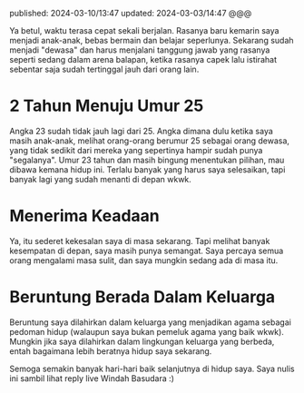 published: 2024-03-10/13:47
updated: 2024-03-03/14:47
@@@

Ya betul, waktu terasa cepat sekali berjalan. 
Rasanya baru kemarin saya menjadi anak-anak, bebas bermain dan belajar seperlunya. Sekarang sudah menjadi "dewasa" dan harus menjalani tanggung jawab yang rasanya seperti sedang dalam arena balapan, ketika rasanya capek lalu istirahat sebentar saja sudah tertinggal jauh dari orang lain.

# 2 Tahun Menuju Umur 25
Angka 23 sudah tidak jauh lagi dari 25. Angka dimana dulu ketika saya masih anak-anak, melihat orang-orang berumur 25 sebagai orang dewasa, yang tidak sedikit dari mereka yang sepertinya hampir sudah punya "segalanya".
Umur 23 tahun dan masih bingung menentukan pilihan, mau dibawa kemana hidup ini. Terlalu banyak yang harus saya selesaikan, tapi banyak lagi yang sudah menanti di depan wkwk.

# Menerima Keadaan
Ya, itu sederet kekesalan saya di masa sekarang. Tapi melihat banyak kesempatan di depan, saya masih punya semangat. Saya percaya semua orang mengalami masa sulit, dan saya mungkin sedang ada di masa itu.

# Beruntung Berada Dalam Keluarga
Beruntung saya dilahirkan dalam keluarga yang menjadikan agama sebagai pedoman hidup (walaupun saya bukan pemeluk agama yang baik wkwk). Mungkin jika saya dilahirkan dalam lingkungan keluarga yang berbeda, entah bagaimana lebih beratnya hidup saya sekarang.

Semoga semakin banyak hari-hari baik selanjutnya di hidup saya. Saya nulis ini sambil lihat reply live Windah Basudara :)